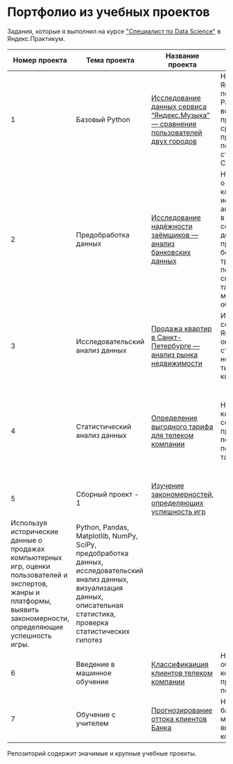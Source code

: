 # Портфолио из учебных проектов

Задания, которые я выполнил на курсе ["Специалист по Data Science"][1] в Яндекс.Практикум.  
  
| Номер проекта | Тема проекта | Название проекта | Описание | Инструменты |
| --- | --- | --- | --- | --- |
| 1 | Базовый Python | [Исследование данных сервиса “Яндекс.Музыка” — сравнение пользователей двух городов](https://github.com/FedorSafonov/Projects/tree/main/yandex_praktikum_projects/%D0%AF%D0%BD%D0%B4%D0%B5%D0%BA%D1%81%20%D0%BC%D1%83%D0%B7%D1%8B%D0%BA%D0%B0) | На реальных данных Яндекс.Музыки c помощью библиотеки Pandas и её возможностей проверить данные и сравнить поведение и предпочтения пользователей двух столиц — Москвы и Санкт-Петербурга. | Python, Pandas |
| 2 | Предобработка данных | [Исследование надёжности заёмщиков — анализ банковских данных](https://github.com/FedorSafonov/Projects/tree/main/yandex_praktikum_projects/%D0%98%D1%81%D1%81%D0%BB%D0%B5%D0%B4%D0%BE%D0%B2%D0%B0%D0%BD%D0%B8%D0%B5%20%D0%BD%D0%B0%D0%B4%D1%91%D0%B6%D0%BD%D0%BE%D1%81%D1%82%D0%B8%20%D0%BF%D0%BB%D0%B0%D1%82%D0%B5%D0%BB%D1%8C%D1%89%D0%B8%D0%BA%D0%BE%D0%B2) | На основе статистики о платёжеспособности клиентов провести исследовательский анализ данных. Update: в качестве собственной дорабоктки в этом проекти я сделал больше чем требовалось - построил ручную систему скоринга, а так провел обучение моделей машинного обучения.  | предобработка данных, Python, Pandas |
| 3 | Исследовательский анализ данных | [Продажа квартир в Санкт-Петербурге — анализ рынка недвижимости](https://github.com/FedorSafonov/Projects/tree/main/yandex_praktikum_projects/%D0%98%D1%81%D1%81%D0%BB%D0%B5%D0%B4%D0%BE%D0%B2%D0%B0%D0%BD%D0%B8%D0%B5%20%D0%BE%D0%B1%D1%8A%D1%8F%D0%B2%D0%BB%D0%B5%D0%BD%D0%B8%D0%B9%20%D0%BE%20%D0%BF%D1%80%D0%BE%D0%B4%D0%B0%D0%B6%D0%B5%20%D0%BA%D0%B2%D0%B0%D1%80%D1%82%D0%B8%D1%80) | Используя данные сервиса Яндекс.Недвижимость, определить рыночную стоимость объектов недвижимости и типичные параметры квартир. | Python, Pandas, Matplotlib, исследовательский анализ данных ,визуализация данных, предобработка данных |
| 4 | Статистический анализ данных | [Определение выгодного тарифа для телеком компании](https://github.com/FedorSafonov/Projects/tree/main/yandex_praktikum_projects/%D0%9E%D0%BF%D1%80%D0%B5%D0%B4%D0%B5%D0%BB%D0%B5%D0%BD%D0%B8%D0%B5%20%D0%BF%D0%B5%D1%80%D1%81%D0%BF%D0%B5%D0%BA%D1%82%D0%B8%D0%B2%D0%BD%D0%BE%D0%B3%D0%BE%20%D1%82%D0%B0%D1%80%D0%B8%D1%84%D0%B0%20%D0%B4%D0%BB%D1%8F%20%D1%82%D0%B5%D0%BB%D0%B5%D0%BA%D0%BE%D0%BC-%D0%BA%D0%BE%D0%BC%D0%BF%D0%B0%D0%BD%D0%B8%D0%B8) | На основе данных клиентов оператора сотовой связи проанализировать поведение клиентов и поиск оптимального тарифа. | Python, Pandas, Matplotlib, NumPy, SciPy, NumPy, SciPy, визуализация данных описательная статистика, проверка статистических гипотез |
| 5 | Сборный проект - 1 | [Изучение закономерностей, определяющих успешность игр](https://github.com/FedorSafonov/Projects/tree/main/yandex_praktikum_projects/%D0%98%D1%81%D1%81%D0%BB%D0%B5%D0%B4%D0%BE%D0%B2%D0%B0%D0%BD%D0%B8%D0%B5%20%D1%80%D1%8B%D0%BD%D0%BA%D0%B0%20%D0%B2%D0%B8%D0%B4%D0%B5%D0%BE%D0%B8%D0%B3%D1%80%20(%D0%A1%D0%B1%D0%BE%D1%80%D0%BD%D1%8B%D0%B9%20%D0%BF%D1%80%D0%BE%D0%B5%D0%BA%D1%82%201)) | 
Используя исторические данные о продажах компьютерных игр, оценки пользователей и экспертов, жанры и платформы, выявить закономерности, определяющие успешность игры.  | Python, Pandas, Matplotlib, NumPy, SciPy, предобработка данных, исследовательский анализ данных, визуализация данных, описательная статистика, проверка статистических гипотез |
| 6 | Введение в машинное обучение | [Классификаиция клиентов телеком компании](https://github.com/FedorSafonov/Projects/tree/main/yandex_praktikum_projects/%D0%A0%D0%B5%D0%BA%D0%BE%D0%BC%D0%B5%D0%BD%D0%B4%D0%B0%D1%86%D0%B8%D1%8F%20%D1%82%D0%B0%D1%80%D0%B8%D1%84%D0%BE%D0%B2) | На основе данных обучить модель, которая сможет предложить клиенту подходящий тариф. | Python, Pandas, Matplotlib, NumPy, Scikit-learn |
| 7 | Обучение с учителем | [Прогнозирование оттока клиентов Банка](https://github.com/FedorSafonov/Projects/tree/main/yandex_praktikum_projects/%D0%A0%D0%B5%D0%BA%D0%BE%D0%BC%D0%B5%D0%BD%D0%B4%D0%B0%D1%86%D0%B8%D1%8F%20%D1%82%D0%B0%D1%80%D0%B8%D1%84%D0%BE%D0%B2) | На основе данных из банка, обучить модель, которая будет выявлять клиента, который может уйти | Python, Pandas, Matplotlib, NumPy, Scikit-learn |  

Репозиторий содержит значимые и крупные учебные проекты. 

[1]:https://praktikum.yandex.ru/profile/data-scientist/ 
